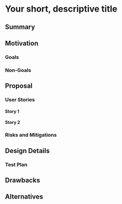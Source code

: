 # Your short, descriptive title

## Summary

<!--
This section is incredibly important for producing high quality user-focused
documentation such as release notes or a development roadmap.

A good summary is probably at least a paragraph in length.
-->

## Motivation

<!--
This section is for explicitly listing the motivation, goals and non-goals of
this proposal.  Describe why the change is important and the benefits to users.
-->

### Goals

<!--
List the specific goals of the proposal.  What is it trying to achieve?  How will we
know that this has succeeded?
-->

### Non-Goals

<!--
What is out of scope for this proposal?  Listing non-goals helps to focus discussion
and make progress.
-->

## Proposal

### User Stories

<!--
Detail the things that people will be able to do if this proposal is implemented.
Include as much detail as possible so that people can understand the "how" of
the system.  The goal here is to make this feel real for users without getting
bogged down.
-->

#### Story 1

#### Story 2

### Risks and Mitigations

<!--
What are the risks of this proposal and how do we mitigate. 
-->

## Design Details

<!--
This section should contain enough information that the specifics of your
change are understandable.  This may include API specs (though not always
required) or even code snippets.  If there's any ambiguity about HOW your
proposal will be implemented, this is the place to discuss them.
-->

### Test Plan

<!--
How to test this feature
-->

## Drawbacks

<!--
Why should this proposal _not_ be implemented?
-->

## Alternatives

<!--
What other approaches did you consider and why did you rule them out?  These do
not need to be as detailed as the proposal, but should include enough
information to express the idea and why it was not acceptable.
-->
